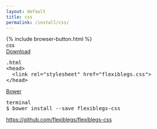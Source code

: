 ```yaml
---
layout: default
title: css
permalink: /install/css/
---
```


<div class="dn-browser">
  <div class="dn-browser-header">
    {% include browser-button.html %}
    <div class="dn-style--title"><span>css</span></div>
    <a href="/" class="dn-logo"><img src="/img/flexiblegs-logo-white.png" alt=""></a>
  </div>
  <div class="dn-browser-body">
    <div class="dn-browser-body__pre">
      <a class="dn-title" href="https://raw.githubusercontent.com/flexiblegs/flexiblegs-css/master/flexiblegs.css" download>Download</a>
      <pre><div class="dn-tag dn-tag--gray dn-tag--bottom">.html</div><!--
        --><div class="comment">&lt;head&gt;<br/><!--
        -->  &lt;link rel="stylesheet" href="<span>flexiblegs.css</span>"&gt;<br/><!--
        -->&lt;/head&gt;</div><!--
      --></pre>
      <div class="dn-space-40"></div>
      <a class="dn-title" href="http://bower.io">Bower</a>
      <pre><div class="dn-tag dn-tag--gray dn-tag--bottom">terminal</div><!--
        --><div class="comment">$ bower install --save <span>flexiblegs-css</span></div><!--
      --></pre>
    </div>
    <div class="dn-space-40"></div>
    <div class="dn-browser-footer">
      <div class="wrap xl-gutter-24 xl-outside-24 xl-center xl-auto">
        <div class="col">
          <a href="https://github.com/flexiblegs/flexiblegs-css" class="dn-button dn-button--link">https://github.com/flexiblegs/flexiblegs-css</a>
        </div>
      </div>
    </div>
  </div>
</div>
